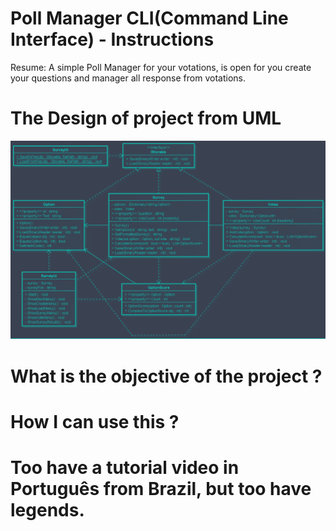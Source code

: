 # Poll Manager CLI(Command Line Interface)  - Instructions
Resume: A simple Poll Manager for your votations, is open for you create your questions and manager all response from votations.


# The Design of project from UML
<img src="./Dark_Mode_PollManagerCLI_Class_Diagram_UML.jpg">


# What is the objective of the project ?


# How I can use this ?


# Too have a tutorial video in Português from Brazil, but too have legends.
